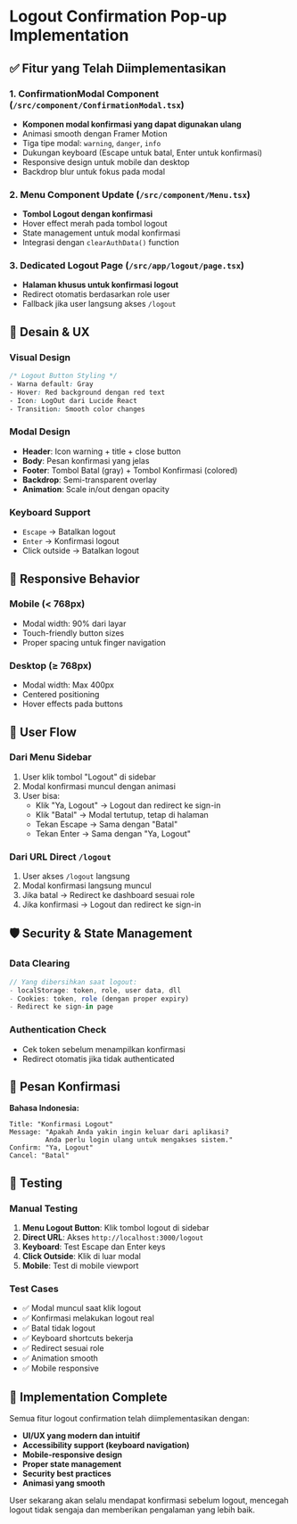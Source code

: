 # Logout Confirmation Pop-up Implementation

## ✅ Fitur yang Telah Diimplementasikan

### 1. **ConfirmationModal Component** (`/src/component/ConfirmationModal.tsx`)

- **Komponen modal konfirmasi yang dapat digunakan ulang**
- Animasi smooth dengan Framer Motion
- Tiga tipe modal: `warning`, `danger`, `info`
- Dukungan keyboard (Escape untuk batal, Enter untuk konfirmasi)
- Responsive design untuk mobile dan desktop
- Backdrop blur untuk fokus pada modal

### 2. **Menu Component Update** (`/src/component/Menu.tsx`)

- **Tombol Logout dengan konfirmasi**
- Hover effect merah pada tombol logout
- State management untuk modal konfirmasi
- Integrasi dengan `clearAuthData()` function

### 3. **Dedicated Logout Page** (`/src/app/logout/page.tsx`)

- **Halaman khusus untuk konfirmasi logout**
- Redirect otomatis berdasarkan role user
- Fallback jika user langsung akses `/logout`

## 🎨 Desain & UX

### Visual Design

```css
/* Logout Button Styling */
- Warna default: Gray
- Hover: Red background dengan red text
- Icon: LogOut dari Lucide React
- Transition: Smooth color changes
```

### Modal Design

- **Header**: Icon warning + title + close button
- **Body**: Pesan konfirmasi yang jelas
- **Footer**: Tombol Batal (gray) + Tombol Konfirmasi (colored)
- **Backdrop**: Semi-transparent overlay
- **Animation**: Scale in/out dengan opacity

### Keyboard Support

- `Escape` → Batalkan logout
- `Enter` → Konfirmasi logout
- Click outside → Batalkan logout

## 📱 Responsive Behavior

### Mobile (< 768px)

- Modal width: 90% dari layar
- Touch-friendly button sizes
- Proper spacing untuk finger navigation

### Desktop (≥ 768px)

- Modal width: Max 400px
- Centered positioning
- Hover effects pada buttons

## 🔄 User Flow

### Dari Menu Sidebar

1. User klik tombol "Logout" di sidebar
2. Modal konfirmasi muncul dengan animasi
3. User bisa:
   - Klik "Ya, Logout" → Logout dan redirect ke sign-in
   - Klik "Batal" → Modal tertutup, tetap di halaman
   - Tekan Escape → Sama dengan "Batal"
   - Tekan Enter → Sama dengan "Ya, Logout"

### Dari URL Direct `/logout`

1. User akses `/logout` langsung
2. Modal konfirmasi langsung muncul
3. Jika batal → Redirect ke dashboard sesuai role
4. Jika konfirmasi → Logout dan redirect ke sign-in

## 🛡️ Security & State Management

### Data Clearing

```typescript
// Yang dibersihkan saat logout:
- localStorage: token, role, user data, dll
- Cookies: token, role (dengan proper expiry)
- Redirect ke sign-in page
```

### Authentication Check

- Cek token sebelum menampilkan konfirmasi
- Redirect otomatis jika tidak authenticated

## 🎯 Pesan Konfirmasi

**Bahasa Indonesia:**

```
Title: "Konfirmasi Logout"
Message: "Apakah Anda yakin ingin keluar dari aplikasi?
         Anda perlu login ulang untuk mengakses sistem."
Confirm: "Ya, Logout"
Cancel: "Batal"
```

## 🧪 Testing

### Manual Testing

1. **Menu Logout Button**: Klik tombol logout di sidebar
2. **Direct URL**: Akses `http://localhost:3000/logout`
3. **Keyboard**: Test Escape dan Enter keys
4. **Click Outside**: Klik di luar modal
5. **Mobile**: Test di mobile viewport

### Test Cases

- ✅ Modal muncul saat klik logout
- ✅ Konfirmasi melakukan logout real
- ✅ Batal tidak logout
- ✅ Keyboard shortcuts bekerja
- ✅ Redirect sesuai role
- ✅ Animation smooth
- ✅ Mobile responsive

## 🚀 Implementation Complete

Semua fitur logout confirmation telah diimplementasikan dengan:

- **UI/UX yang modern dan intuitif**
- **Accessibility support (keyboard navigation)**
- **Mobile-responsive design**
- **Proper state management**
- **Security best practices**
- **Animasi yang smooth**

User sekarang akan selalu mendapat konfirmasi sebelum logout, mencegah logout tidak sengaja dan memberikan pengalaman yang lebih baik.
